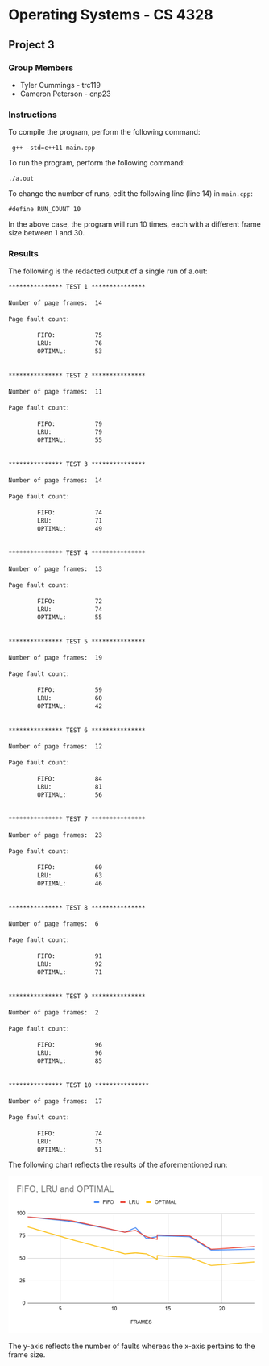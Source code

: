 # Operating Systems - CS 4328
## Project 3

### Group Members

- Tyler Cummings - trc119
- Cameron Peterson - cnp23

### Instructions

To compile the program, perform the following command:

     g++ -std=c++11 main.cpp
    
To run the program, perform the following command:

    ./a.out
    
To change the number of runs, edit the following line (line 14) in `main.cpp`:

    #define RUN_COUNT 10
    
In the above case, the program will run 10 times, each with a different frame size between 1 and 30.

### Results

The following is the redacted output of a single run of a.out:

    *************** TEST 1 ***************

    Number of page frames:  14

    Page fault count: 

            FIFO:           75
            LRU:            76
            OPTIMAL:        53


    *************** TEST 2 ***************

    Number of page frames:  11

    Page fault count: 

            FIFO:           79
            LRU:            79
            OPTIMAL:        55


    *************** TEST 3 ***************

    Number of page frames:  14

    Page fault count: 

            FIFO:           74
            LRU:            71
            OPTIMAL:        49


    *************** TEST 4 ***************

    Number of page frames:  13

    Page fault count: 

            FIFO:           72
            LRU:            74
            OPTIMAL:        55


    *************** TEST 5 ***************

    Number of page frames:  19

    Page fault count: 

            FIFO:           59
            LRU:            60
            OPTIMAL:        42


    *************** TEST 6 ***************

    Number of page frames:  12

    Page fault count: 

            FIFO:           84
            LRU:            81
            OPTIMAL:        56


    *************** TEST 7 ***************

    Number of page frames:  23

    Page fault count: 

            FIFO:           60
            LRU:            63
            OPTIMAL:        46


    *************** TEST 8 ***************

    Number of page frames:  6

    Page fault count: 

            FIFO:           91
            LRU:            92
            OPTIMAL:        71


    *************** TEST 9 ***************

    Number of page frames:  2

    Page fault count: 

            FIFO:           96
            LRU:            96
            OPTIMAL:        85


    *************** TEST 10 ***************

    Number of page frames:  17

    Page fault count: 

            FIFO:           74
            LRU:            75
            OPTIMAL:        51

The following chart reflects the results of the aforementioned run:

![](https://github.com/Tylrrc/OpSys_Project_3/blob/master/FIFO%2C%20LRU%20and%20OPTIMAL.png)

The y-axis reflects the number of faults whereas the x-axis pertains to the frame size.


